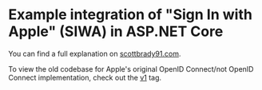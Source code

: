 # Example integration of "Sign In with Apple" (SIWA) in ASP.NET Core

You can find a full explanation on [scottbrady91.com](https://www.scottbrady91.com/OpenID-Connect/Implementing-Sign-In-with-Apple-in-ASPNET-Core).

To view the old codebase for Apple's original OpenID Connect/not OpenID Connect implementation, check out the [v1](https://github.com/scottbrady91/AspNetCore-SignInWithApple-Example/tree/v1) tag.
